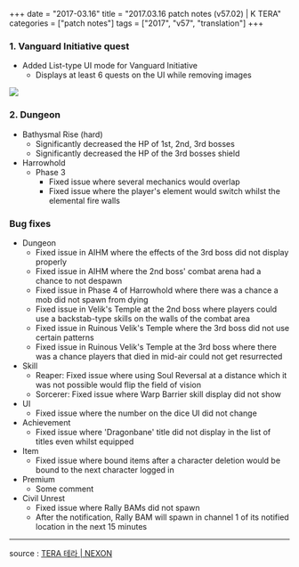 +++
date = "2017-03.16"
title = "2017.03.16 patch notes (v57.02) | K TERA"
categories = ["patch notes"]
tags = ["2017", "v57", "translation"]
+++

### 1. Vanguard Initiative quest
- Added List-type UI mode for Vanguard Initiative
  - Displays at least 6 quests on the UI while removing images

![](https://seraphinush-gaming.github.io/mysterium/images/patch-notes/v57-02_1.png)

### 2. Dungeon
- Bathysmal Rise (hard)
  - Significantly decreased the HP of 1st, 2nd, 3rd bosses
  - Significantly decreased the HP of the 3rd bosses shield
- Harrowhold
  - Phase 3
    - Fixed issue where several mechanics would overlap
    - Fixed issue where the player's element would switch whilst the elemental fire walls

### Bug fixes
- Dungeon
  - Fixed issue in AIHM where the effects of the 3rd boss did not display properly
  - Fixed issue in AIHM where the 2nd boss' combat arena had a chance to not despawn
  - Fixed issue in Phase 4 of Harrowhold where there was a chance a mob did not spawn from dying
  - Fixed issue in Velik's Temple at the 2nd boss where players could use a backstab-type skills on the walls of  the combat area
  - Fixed issue in Ruinous Velik's Temple where the 3rd boss did not use certain patterns
  - Fixed issue in Ruinous Velik's Temple at the 3rd boss where there was a chance players that died in mid-air could not get resurrected
- Skill
  - Reaper: Fixed issue where using Soul Reversal at a distance which it was not possible would flip the field of vision
  - Sorcerer: Fixed issue where Warp Barrier skill display did not show
- UI
  - Fixed issue where the number on the dice UI did not change
- Achievement
  - Fixed issue where 'Dragonbane' title did not display in the list of titles even whilst equipped
- Item
  - Fixed issue where bound items after a character deletion would be bound to the next character logged in
- Premium
  - Some comment
- Civil Unrest
  - Fixed issue where Rally BAMs did not spawn
  - After the notification, Rally BAM will spawn in channel 1 of its notified location in the next 15 minutes

----

source : [TERA 테라 | NEXON](http://tera.nexon.com/news/update/view.aspx?n4articlesn=269)
